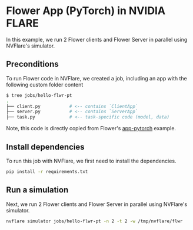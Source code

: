 # Flower App (PyTorch) in NVIDIA FLARE

In this example, we run 2 Flower clients and Flower Server in parallel using NVFlare's simulator.

## Preconditions

To run Flower code in NVFlare, we created a job, including an app with the following custom folder content 
```bash
$ tree jobs/hello-flwr-pt
.
├── client.py           # <-- contains `ClientApp`
├── server.py           # <-- contains `ServerApp`
├── task.py             # <-- task-specific code (model, data)
```
Note, this code is directly copied from Flower's [app-pytorch](https://github.com/adap/flower/tree/main/examples/app-pytorch) example.

## Install dependencies
To run this job with NVFlare, we first need to install the dependencies.
```bash
pip install -r requirements.txt
```

## Run a simulation

Next, we run 2 Flower clients and Flower Server in parallel using NVFlare's simulator.
```bash
nvflare simulator jobs/hello-flwr-pt -n 2 -t 2 -w /tmp/nvflare/flwr
```
